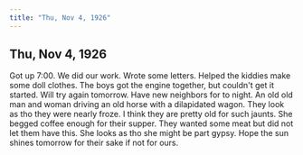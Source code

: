 ```yaml
---  
title: "Thu, Nov 4, 1926"  
---  
```

## Thu, Nov 4, 1926
Got up 7:00. We did our work. Wrote some letters. Helped the kiddies make some doll clothes. The boys got the engine together, but couldn't get it started. Will try again tomorrow. Have new neighbors for to night. An old old man and woman driving an old horse with a dilapidated wagon. They look as tho they were nearly froze. I think they are pretty old for such jaunts. She begged coffee enough for their supper. They wanted some meat but did not let them have this. She looks as tho she might be part gypsy. Hope the sun shines tomorrow for their sake if not for ours.

